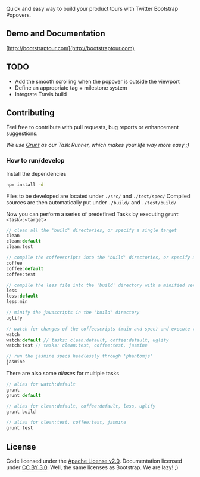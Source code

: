 Quick and easy way to build your product tours with Twitter Bootstrap Popovers.

## Demo and Documentation ##
[http://bootstraptour.com](http://bootstraptour.com)

## TODO ##
- Add the smooth scrolling when the popover is outside the viewport
- Define an appropriate tag + milestone system
- Integrate Travis build

## Contributing ##
Feel free to contribute with pull requests, bug reports or enhancement suggestions.

_We use [Grunt](http://gruntjs.com/) as our Task Runner, which makes your life way more easy ;)_


### How to run/develop

Install the dependencies

```bash
npm install -d
```

Files to be developed are located under `./src/` and `./test/spec/`
Compiled sources are then automatically put under `./build/` and `./test/build/`

Now you can perform a series of predefined Tasks by executing `grunt <task>:<target>`

```javascript
// clean all the 'build' directories, or specify a single target
clean
clean:default
clean:test

// compile the coffeescripts into the 'build' directories, or specify a single target
coffee
coffee:default
coffee:test

// compile the less file into the 'build' directory with a minified version, or specify a single target
less
less:default
less:min

// minify the javascripts in the 'build' directory
uglify

// watch for changes of the coffeescripts (main and spec) and execute the assigned tasks, or specify a single target
watch
watch:default // tasks: clean:default, coffee:default, uglify
watch:test // tasks: clean:test, coffee:test, jasmine

// run the jasmine specs headlessly through 'phantomjs'
jasmine
```

There are also some _aliases_ for multiple tasks

```javascript
// alias for watch:default
grunt
grunt default

// alias for clean:default, coffee:default, less, uglify
grunt build

// alias for clean:test, coffee:test, jasmine
grunt test
```


## License ##
Code licensed under the [Apache License v2.0](http://www.apache.org/licenses/LICENSE-2.0).
Documentation licensed under [CC BY 3.0](http://creativecommons.org/licenses/by/3.0/).
Well, the same licenses as Bootstrap. We are lazy! ;)